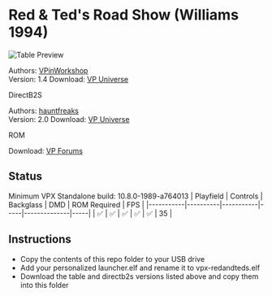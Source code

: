 # Red & Ted's Road Show (Williams 1994)

![Table Preview](https://vpuniverse.com/screenshots/monthly_2022_08/RS_Screenshot_2022-08-05_113658.png.67cebf2f24ae32f5f6078a6a921aefb2.png)

Authors: [VPinWorkshop](https://vpuniverse.com/profile/40692-vpinworkshop/)  
Version: 1.4
Download: [VP Universe](https://vpuniverse.com/files/file/10984-red-and-teds-road-show-williams-1994-vpw-mod)

DirectB2S

Authors: [hauntfreaks](https://vpuniverse.com/profile/5216-hauntfreaks/)  
Version: 2.0
Download: [VP Universe](https://vpuniverse.com/files/file/12085-red-and-teds-road-show-williams-1994-b2s-full-dmd/)

ROM

Download: [VP Forums](https://www.vpforums.org/index.php?app=downloads&showfile=1200)

## Status 

Minimum VPX Standalone build: 10.8.0-1989-a764013
| Playfield | Controls | Backglass | DMD | ROM Required | FPS | 
|-----------|----------|-----------|-----|--------------|-----|
| :white_check_mark: | :white_check_mark: | :white_check_mark: | :white_check_mark: | :white_check_mark: | 35 |

## Instructions

- Copy the contents of this repo folder to your USB drive
- Add your personalized launcher.elf and rename it to vpx-redandteds.elf
- Download the table and directb2s versions listed above and copy them into this folder